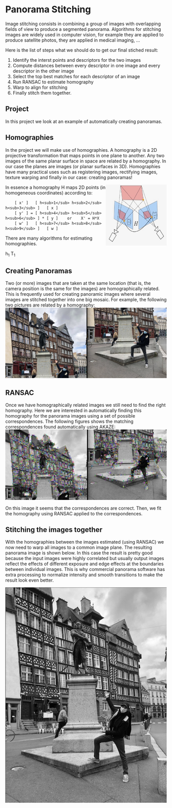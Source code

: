 # Panorama Stitching

Image stitching consists in combining a group of images with overlapping fields of view to produce a segmented panorama. Algorithms for stitching images are widely used in computer vision, for example they are applied to produce satellite photos, they are applied in medical imaging, ...

Here is the list of steps what we should do to get our final stiched result:
1. Identify the interst points and descriptors for the two images
2. Compute distances between every descriptor in one image and every descriptor in the other image
3. Select the top best matches for each descriptor of an image
4. Run RANSAC to estimate homography
5. Warp to align for stitching
6. Finally stitch them together.



## Project
In this project we look at an example of automatically creating panoramas.


## Homographies
In the project we will make use of homographies. A homography is a 2D projective transformation that maps points in one plane to another. Any two images of the same planar surface in space are related by a homography. In our case the planes are images (or planar surfaces in 3D). Homographies have many practical uses such as registering images, rectifying images, texture warping and finally in our case: creating panoramas! 
 
<img align="right" width="190" height="190" src="homography_illustration1.jpeg">
In essence a homography H maps 2D points (in homogeneous coordinates) according to:

        [ x' ]   [ h<sub>1</sub> h<sub>2</sub> h<sub>3</sub> ]   [ x ]
        [ y' ] = [ h<sub>4</sub> h<sub>5</sub> h<sub>6</sub> ] * [ y ]    or    X' = H*X  
        [ w' ]   [ h<sub>7</sub> h<sub>8</sub> h<sub>9</sub> ]   [ w ]

There are many algorithms for estimating homographies.

h<sub>1</sub> 
T<sub>1</sub> 

## Creating Panoramas
Two (or more) images that are taken at the same location (that is, the camera position is the same for the images) are homographically related. This is frequently used for creating panoramic images where several images are stitched together into one big mosaic. For example, the following two pictures are related by a homography:
![input.png](input.png)



## RANSAC
Once we have homographically related images we still need to find the right homography.
Here we are interested in automatically finding this homography for the panorama images using a set of possible correspondences. The following figures shows the matching correspondences found automatically using AKAZE:
![res1.png](res1.png)

On this image it seems that the correspondences are correct.
Then, we fit the homography using RANSAC applied to the correspondences.



## Stitching the images together
With the homographies between the images estimated (using RANSAC) we now need to warp all images to a common image plane. The resulting panorama image is shown below. In this case the result is pretty good because the input images were highly correlated but usually output images reflect the effects of different exposure and edge effects at the boundaries between individual images. This is why commercial panorama software has extra processing to normalize intensity and smooth transitions to make the result look even better.
<p align="center">
  <img src="panorama.jpeg">
</p>

